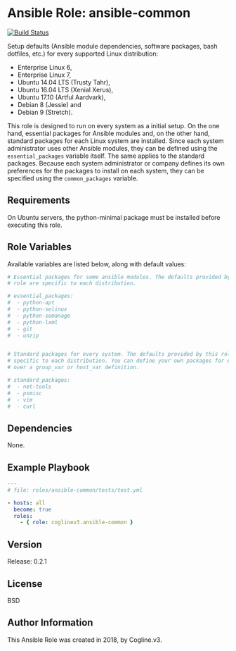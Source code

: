 # Ansible Role: ansible-common

[![Build Status](https://travis-ci.org/coglinev3/ansible-common.svg?branch=master)](https://travis-ci.org/coglinev3/ansible-common)

Setup defaults (Ansible module dependencies, software packages, bash dotfiles, etc.) for every supported Linux distribution:
* Enterprise Linux 6, 
* Enterprise Linux 7, 
* Ubuntu 14.04 LTS (Trusty Tahr),
* Ubuntu 16.04 LTS (Xenial Xerus),
* Ubuntu 17.10 (Artful Aardvark),
* Debian 8 (Jessie) and
* Debian 9 (Stretch).

This role is designed to run on every system as a initial setup. On the one hand, essential packages for Ansible modules and, on the other hand, standard packages for each Linux system are installed. Since each system administrator uses other Ansible modules, they can be defined using the `essential_packages` variable itself. The same applies to the standard packages. Because each system administrator or company defines its own preferences for the packages to install on each system, they can be specified using the `common_packages` variable.

## Requirements

On Ubuntu servers, the python-minimal package must be installed before executing this role.

## Role Variables

Available variables are listed below, along with default values:

```yml
# Essential packages for some ansible modules. The defaults provided by this
# role are specific to each distribution.

# essential_packages:
#  - python-apt
#  - python-selinux
#  - python-semanage
#  - python-lxml
#  - git
#  - unzip


# Standard packages for every system. The defaults provided by this role are
# specific to each distribution. You can define your own packages for example
# over a group_var or host_var definition.

# standard_packages:
#  - net-tools
#  - psmisc
#  - vim
#  - curl
```

## Dependencies

None.

## Example Playbook

```yml
---
# file: roles/ansible-common/tests/test.yml

- hosts: all
  become: true
  roles:
    - { role: coglinev3.ansible-common }
```

## Version

Release: 0.2.1

## License

BSD

## Author Information

This Ansible Role was created in 2018, by Cogline.v3.
